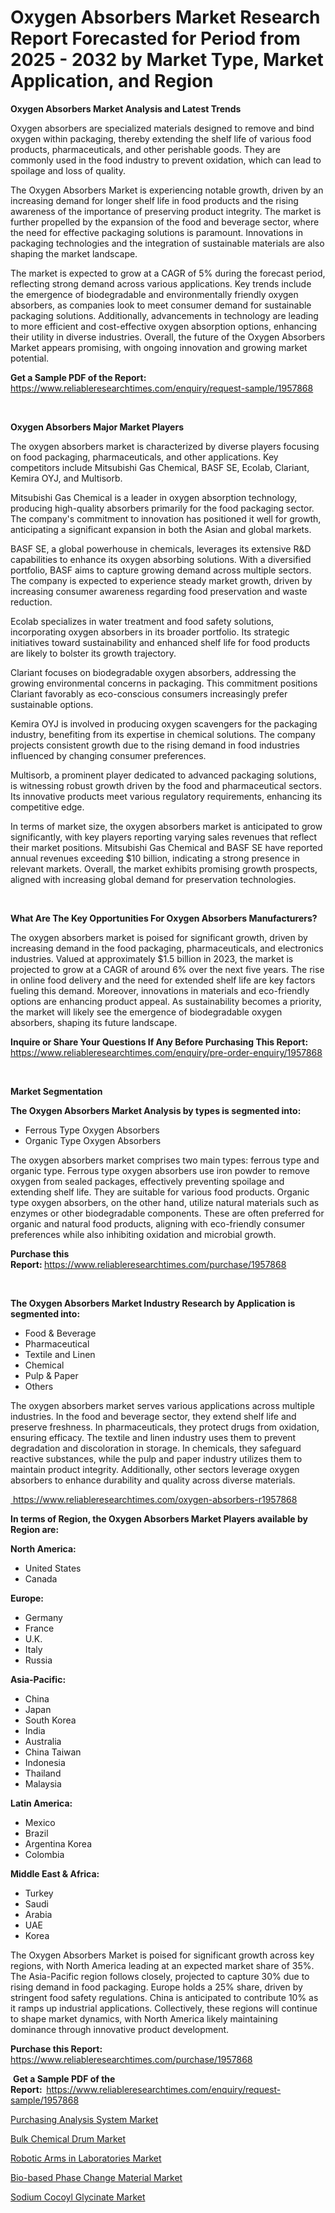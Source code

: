 <p><h1>Oxygen Absorbers Market Research Report Forecasted for Period from 2025 -  2032 by Market Type, Market Application, and Region</h1></p><p><strong>Oxygen Absorbers Market Analysis and Latest Trends</strong></p>
<p><p>Oxygen absorbers are specialized materials designed to remove and bind oxygen within packaging, thereby extending the shelf life of various food products, pharmaceuticals, and other perishable goods. They are commonly used in the food industry to prevent oxidation, which can lead to spoilage and loss of quality.</p><p>The Oxygen Absorbers Market is experiencing notable growth, driven by an increasing demand for longer shelf life in food products and the rising awareness of the importance of preserving product integrity. The market is further propelled by the expansion of the food and beverage sector, where the need for effective packaging solutions is paramount. Innovations in packaging technologies and the integration of sustainable materials are also shaping the market landscape.</p><p>The market is expected to grow at a CAGR of 5% during the forecast period, reflecting strong demand across various applications. Key trends include the emergence of biodegradable and environmentally friendly oxygen absorbers, as companies look to meet consumer demand for sustainable packaging solutions. Additionally, advancements in technology are leading to more efficient and cost-effective oxygen absorption options, enhancing their utility in diverse industries. Overall, the future of the Oxygen Absorbers Market appears promising, with ongoing innovation and growing market potential.</p></p>
<p><strong>Get a Sample PDF of the Report:&nbsp;</strong> <a href="https://www.reliableresearchtimes.com/enquiry/request-sample/1957868?utm_campaign=2040&utm_medium=2&utm_source=Github&utm_content=ia&utm_term=31012025&utm_id=oxygen-absorbers">https://www.reliableresearchtimes.com/enquiry/request-sample/1957868</a></p>
<p>&nbsp;</p>
<p><strong>Oxygen Absorbers Major Market Players</strong></p>
<p><p>The oxygen absorbers market is characterized by diverse players focusing on food packaging, pharmaceuticals, and other applications. Key competitors include Mitsubishi Gas Chemical, BASF SE, Ecolab, Clariant, Kemira OYJ, and Multisorb.</p><p>Mitsubishi Gas Chemical is a leader in oxygen absorption technology, producing high-quality absorbers primarily for the food packaging sector. The company's commitment to innovation has positioned it well for growth, anticipating a significant expansion in both the Asian and global markets.</p><p>BASF SE, a global powerhouse in chemicals, leverages its extensive R&D capabilities to enhance its oxygen absorbing solutions. With a diversified portfolio, BASF aims to capture growing demand across multiple sectors. The company is expected to experience steady market growth, driven by increasing consumer awareness regarding food preservation and waste reduction.</p><p>Ecolab specializes in water treatment and food safety solutions, incorporating oxygen absorbers in its broader portfolio. Its strategic initiatives toward sustainability and enhanced shelf life for food products are likely to bolster its growth trajectory.</p><p>Clariant focuses on biodegradable oxygen absorbers, addressing the growing environmental concerns in packaging. This commitment positions Clariant favorably as eco-conscious consumers increasingly prefer sustainable options.</p><p>Kemira OYJ is involved in producing oxygen scavengers for the packaging industry, benefiting from its expertise in chemical solutions. The company projects consistent growth due to the rising demand in food industries influenced by changing consumer preferences.</p><p>Multisorb, a prominent player dedicated to advanced packaging solutions, is witnessing robust growth driven by the food and pharmaceutical sectors. Its innovative products meet various regulatory requirements, enhancing its competitive edge.</p><p>In terms of market size, the oxygen absorbers market is anticipated to grow significantly, with key players reporting varying sales revenues that reflect their market positions. Mitsubishi Gas Chemical and BASF SE have reported annual revenues exceeding $10 billion, indicating a strong presence in relevant markets. Overall, the market exhibits promising growth prospects, aligned with increasing global demand for preservation technologies.</p></p>
<p>&nbsp;</p>
<p><strong>What Are The Key Opportunities For Oxygen Absorbers Manufacturers?</strong></p>
<p><p>The oxygen absorbers market is poised for significant growth, driven by increasing demand in the food packaging, pharmaceuticals, and electronics industries. Valued at approximately $1.5 billion in 2023, the market is projected to grow at a CAGR of around 6% over the next five years. The rise in online food delivery and the need for extended shelf life are key factors fueling this demand. Moreover, innovations in materials and eco-friendly options are enhancing product appeal. As sustainability becomes a priority, the market will likely see the emergence of biodegradable oxygen absorbers, shaping its future landscape.</p></p>
<p><strong>Inquire or Share Your Questions If Any Before Purchasing This Report:</strong> <a href="https://www.reliableresearchtimes.com/enquiry/pre-order-enquiry/1957868?utm_campaign=2040&utm_medium=2&utm_source=Github&utm_content=ia&utm_term=31012025&utm_id=oxygen-absorbers">https://www.reliableresearchtimes.com/enquiry/pre-order-enquiry/1957868</a></p>
<p>&nbsp;</p>
<p><strong>Market Segmentation</strong></p>
<p><strong>The Oxygen Absorbers Market Analysis by types is segmented into:</strong></p>
<p><ul><li>Ferrous Type Oxygen Absorbers</li><li>Organic Type Oxygen Absorbers</li></ul></p>
<p><p>The oxygen absorbers market comprises two main types: ferrous type and organic type. Ferrous type oxygen absorbers use iron powder to remove oxygen from sealed packages, effectively preventing spoilage and extending shelf life. They are suitable for various food products. Organic type oxygen absorbers, on the other hand, utilize natural materials such as enzymes or other biodegradable components. These are often preferred for organic and natural food products, aligning with eco-friendly consumer preferences while also inhibiting oxidation and microbial growth.</p></p>
<p><strong>Purchase this Report:&nbsp;</strong><a href="https://www.reliableresearchtimes.com/purchase/1957868?utm_campaign=2040&utm_medium=2&utm_source=Github&utm_content=ia&utm_term=31012025&utm_id=oxygen-absorbers">https://www.reliableresearchtimes.com/purchase/1957868</a></p>
<p>&nbsp;</p>
<p><strong>The Oxygen Absorbers Market Industry Research by Application is segmented into:</strong></p>
<p><ul><li>Food & Beverage</li><li>Pharmaceutical</li><li>Textile and Linen</li><li>Chemical</li><li>Pulp & Paper</li><li>Others</li></ul></p>
<p><p>The oxygen absorbers market serves various applications across multiple industries. In the food and beverage sector, they extend shelf life and preserve freshness. In pharmaceuticals, they protect drugs from oxidation, ensuring efficacy. The textile and linen industry uses them to prevent degradation and discoloration in storage. In chemicals, they safeguard reactive substances, while the pulp and paper industry utilizes them to maintain product integrity. Additionally, other sectors leverage oxygen absorbers to enhance durability and quality across diverse materials.</p></p>
<p><a href="https://www.reliableresearchtimes.com/oxygen-absorbers-r1957868?utm_campaign=2040&utm_medium=2&utm_source=Github&utm_content=ia&utm_term=31012025&utm_id=oxygen-absorbers">&nbsp;https://www.reliableresearchtimes.com/oxygen-absorbers-r1957868</a></p>
<p><strong>In terms of Region, the Oxygen Absorbers Market Players available by Region are:</strong></p>
<p>
    <p> <strong> North America: </strong>
        <ul>
            <li>United States</li>
            <li>Canada</li>
        </ul>
        </p> 
    <p> <strong> Europe: </strong>
        <ul>
            <li>Germany</li>
            <li>France</li>
            <li>U.K.</li>
            <li>Italy</li>
            <li>Russia</li>
        </ul>
        </p> 
    <p> <strong> Asia-Pacific: </strong>
        <ul>
            <li>China</li>
            <li>Japan</li>
            <li>South Korea</li>
            <li>India</li>
            <li>Australia</li>
            <li>China Taiwan</li>
            <li>Indonesia</li>
            <li>Thailand</li>
            <li>Malaysia</li>
        </ul>
        </p> 
    <p> <strong> Latin America: </strong>
        <ul>
            <li>Mexico</li>
            <li>Brazil</li>
            <li>Argentina Korea</li>
            <li>Colombia</li>
        </ul>
        </p> 
    <p> <strong> Middle East & Africa: </strong>
        <ul>
            <li>Turkey</li>
            <li>Saudi</li>
            <li>Arabia</li>
            <li>UAE</li>
            <li>Korea</li>
        </ul>
    </p>
    </p>
<p><p>The Oxygen Absorbers Market is poised for significant growth across key regions, with North America leading at an expected market share of 35%. The Asia-Pacific region follows closely, projected to capture 30% due to rising demand in food packaging. Europe holds a 25% share, driven by stringent food safety regulations. China is anticipated to contribute 10% as it ramps up industrial applications. Collectively, these regions will continue to shape market dynamics, with North America likely maintaining dominance through innovative product development.</p></p>
<p><strong>Purchase this Report: </strong><a href="https://www.reliableresearchtimes.com/purchase/1957868?utm_campaign=2040&utm_medium=2&utm_source=Github&utm_content=ia&utm_term=31012025&utm_id=oxygen-absorbers">https://www.reliableresearchtimes.com/purchase/1957868</a></p>
<p>&nbsp;<strong>Get a Sample PDF of the Report:&nbsp;&nbsp;</strong><a href="https://www.reliableresearchtimes.com/enquiry/request-sample/1957868?utm_campaign=2040&utm_medium=2&utm_source=Github&utm_content=ia&utm_term=31012025&utm_id=oxygen-absorbers">https://www.reliableresearchtimes.com/enquiry/request-sample/1957868</a></p>
<p><strong></strong></p>
<p><p><a href="https://www.linkedin.com/pulse/purchasing-analysis-system-market-striking-cagr-57-from-bs2uf?utm_campaign=2040&utm_medium=2&utm_source=Github&utm_content=ia&utm_term=31012025&utm_id=oxygen-absorbers">Purchasing Analysis System Market</a></p><p><a href="https://www.linkedin.com/pulse/global-bulk-chemical-drum-marketacomprehensive-analysis-jkxaf?utm_campaign=2040&utm_medium=2&utm_source=Github&utm_content=ia&utm_term=31012025&utm_id=oxygen-absorbers">Bulk Chemical Drum Market</a></p><p><a href="https://www.linkedin.com/pulse/robotic-arms-laboratories-market-demand-revenue-growth-66-cagr-cejrf?utm_campaign=2040&utm_medium=2&utm_source=Github&utm_content=ia&utm_term=31012025&utm_id=oxygen-absorbers">Robotic Arms in Laboratories Market</a></p><p><a href="https://www.linkedin.com/pulse/growth-projections-bio-based-phase-change-material-market-yo6if?utm_campaign=2040&utm_medium=2&utm_source=Github&utm_content=ia&utm_term=31012025&utm_id=oxygen-absorbers">Bio-based Phase Change Material Market</a></p><p><a href="https://github.com/MonroeBullock54/Market-Research-Report-List-1/blob/main/sodium-cocoyl-glycinate-market.md?utm_campaign=2040&utm_medium=2&utm_source=Github&utm_content=ia&utm_term=31012025&utm_id=oxygen-absorbers">Sodium Cocoyl Glycinate Market</a></p></p>